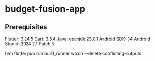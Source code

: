 # budget-fusion-app

## Prerequisites

Flutter: 3.24.5
Dart:  3.5.4
Java: openjdk 23.0.1
Android SDK: 34
Android Studio: 2024.2.1 Patch 3

fvm flutter pub run build_runner watch --delete-conflicting-outputs
